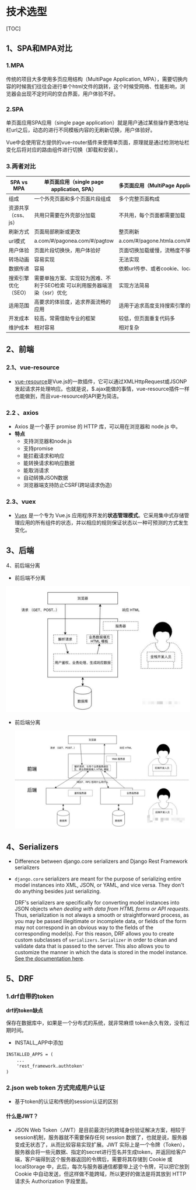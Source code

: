 # 技术选型

[TOC]

## 1、SPA和MPA对比

### 1.MPA

传统的项目大多使用多页应用结构（MultiPage Application, MPA），需要切换内容的时候我们往往会进行单个html文件的跳转，这个时候受网络、性能影响，浏览器会出现不定时间的空白界面，用户体验不好。

### 2.SPA

单页面应用SPA应用（single page application）就是用户通过某些操作更改地址栏url之后，动态的进行不同模板内容的无刷新切换，用户体验好。

Vue中会使用官方提供的vue-router插件来使用单页面，原理就是通过检测地址栏变化后将对应的路由组件进行切换（卸载和安装）。

### 3.两者对比

| SPA vs MPA          | 单页面应用（single page application, SPA）                   | 多页面应用（MultiPage Application, MPA） |
| ------------------- | ------------------------------------------------------------ | ---------------------------------------- |
| 组成                | 一个外壳页面和多个页面片段组成                               | 多个完整页面构成                         |
| 资源共享（css、js） | 共用只需要在外壳部分加载                                     | 不共用，每个页面都需要加载               |
| 刷新方式            | 页面局部刷新或更改                                           | 整页刷新                                 |
| url模式             | a.com/#/pagonea.com/#/pagtow                                 | a.com/#/pagone.htmla.com/#/pagtwo.html   |
| 用户体验            | 页面片段切换快，用户体验好                                   | 页面切换加载缓慢，流畅度不够用户体验较差 |
| 转场动画            | 容易实现                                                     | 无法实现                                 |
| 数据传递            | 容易                                                         | 依赖url传参、或者cookie、localStorage等  |
| 搜索引擎优化（SEO） | 需要单独方案、实现较为困难、不利于SEO检索 可以利用服务器端渲染（ssr）优化 | 实现方法简易                             |
| 适用范围            | 高要求的体验度，追求界面流畅的应用                           | 适用于追求高度支持搜索引擎的应用         |
| 开发成本            | 较高，常需借助专业的框架                                     | 较低，但页面重复代码多                   |
| 维护成本            | 相对容易                                                     | 相对复杂                                 |



## 2、前端

### 2.1、vue-resource

- [vue-resource](https://link.jianshu.com?t=https://github.com/pagekit/vue-resource)是Vue.js的一款插件，它可以通过XMLHttpRequest或JSONP发起请求并处理响应。也就是说，$.ajax能做的事情，vue-resource插件一样也能做到，而且vue-resource的API更为简洁。

### 2.2 、axios

- Axios 是一个基于 promise 的 HTTP 库，可以用在浏览器和 node.js 中。
- **特点**
  - 支持浏览器和node.js
  - 支持promise
  - 能拦截请求和响应
  - 能转换请求和响应数据
  - 能取消请求
  - 自动转换JSON数据
  - 浏览器端支持防止CSRF(跨站请求伪造)

### 2.3、vuex

- [Vuex](https://vuex.vuejs.org/zh/) 是一个专为 Vue.js 应用程序开发的**状态管理模式**。它采用集中式存储管理应用的所有组件的状态，并以相应的规则保证状态以一种可预测的方式发生变化。



## 3、后端





4、前后端分离

- 前后端不分离

![](IMG/front_end.jpg)

- 前后端分离

  ![](IMG/front_to_end.jpg)

## 4、Serializers

- Difference between django.core serializers and Django Rest Framework serializers



- `django.core` serializers are meant for the purpose of serializing entire model instances into XML, JSON, or YAML, and vice versa. They don't do anything besides just serializing.

  DRF's serializers are specifically for converting model instances into JSON objects *when dealing with data from HTML forms or API requests*. Thus, serialization is not always a smooth or straightforward process, as you may be passed illegitimate or incomplete data, or fields of the form may not correspond in an obvious way to the fields of the corresponding model(s). For this reason, DRF allows you to create custom subclasses of `serializers.Serializer` in order to clean and validate data that is passed to the server. This also allows you to customize the manner in which the data is stored in the model instance. [See the documentation here](http://www.django-rest-framework.org/api-guide/serializers/).



## 5、DRF

### 1.drf自带的token

**drf的token缺点**

保存在数据库中，如果是一个分布式的系统，就非常麻烦
token永久有效，没有过期时间。

- INSTALL_APP中添加

```
INSTALLED_APPS = (
    ...
    'rest_framework.authtoken'
)
```



### 2.json web token 方式完成用户认证

- 基于token的认证和传统的session认证的区别

#### 什么是JWT？

- JSON Web Token（JWT）是目前最流行的跨域身份验证解决方案，相较于session机制，服务器就不需要保存任何 session 数据了，也就是说，服务器变成无状态了，从而比较容易实现扩展。JWT 实际上是一个令牌（Token），服务器会将一些元数据、指定的secret进行签名并生成token，并返回给客户端，客户端得到这个服务器返回的令牌后，需要将其存储到 Cookie 或 localStorage 中，此后，每次与服务器通信都要带上这个令牌，可以把它放到 Cookie 中自动发送，但这样做不能跨域，所以更好的做法是将其放到 HTTP 请求头 Authorization 字段里面。

  